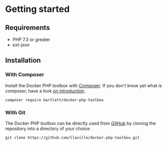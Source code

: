# Getting started

## Requirements

* PHP 7.3 or greater
* ext-json

## Installation

### With Composer

Install the Docker PHP toolbox with [Composer](https://getcomposer.org/).
If you don't know yet what is composer, have a look [on introduction](http://getcomposer.org/doc/00-intro.md).

```shell
composer require bartlett/docker-php-toolbox
```

### With Git

The Docker PHP toolbox can be directly used from [GitHub](https://github.com/llaville/docker-php-toolbox.git)
by cloning the repository into a directory of your choice.

```shell
git clone https://github.com/llaville/docker-php-toolbox.git
```
